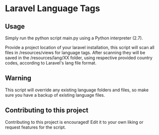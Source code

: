 # Laravel Language Tags
## Usage
Simply run the python script main.py using a Python interpreter (2.7).

Provide a project location of your laravel installation, this script will scan all files in /resources/views for language tags.
After scanning they will be saved in the /resources/lang/XX folder, using respective provided country codes, according to Laravel's lang file format.

## Warning
This script will override any existing language folders and files, so make sure you have a backup of existing language files.

## Contributing to this project
Contributing to this project is encouraged! Edit it to your own liking or request features for the script.
